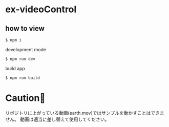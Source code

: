 # ex-videoControl
## how to view
```
$ npm i
```
development mode
```
$ npm run dev
```
build app
```
$ npm run build
```

# Caution🚨
リポジトリに上がっている動画(earth.mov)ではサンプルを動かすことはできません。
動画は適当に差し替えて使用してください。

